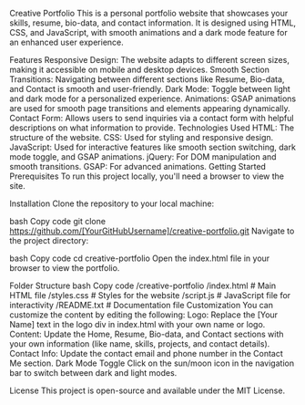 Creative Portfolio
This is a personal portfolio website that showcases your skills, resume, bio-data, and contact information. It is designed using HTML, CSS, and JavaScript, with smooth animations and a dark mode feature for an enhanced user experience.

Features
Responsive Design: The website adapts to different screen sizes, making it accessible on mobile and desktop devices.
Smooth Section Transitions: Navigating between different sections like Resume, Bio-data, and Contact is smooth and user-friendly.
Dark Mode: Toggle between light and dark mode for a personalized experience.
Animations: GSAP animations are used for smooth page transitions and elements appearing dynamically.
Contact Form: Allows users to send inquiries via a contact form with helpful descriptions on what information to provide.
Technologies Used
HTML: The structure of the website.
CSS: Used for styling and responsive design.
JavaScript: Used for interactive features like smooth section switching, dark mode toggle, and GSAP animations.
jQuery: For DOM manipulation and smooth transitions.
GSAP: For advanced animations.
Getting Started
Prerequisites
To run this project locally, you'll need a browser to view the site.

Installation
Clone the repository to your local machine:

bash
Copy code
git clone https://github.com/[YourGitHubUsername]/creative-portfolio.git
Navigate to the project directory:

bash
Copy code
cd creative-portfolio
Open the index.html file in your browser to view the portfolio.

Folder Structure
bash
Copy code
/creative-portfolio
    /index.html          # Main HTML file
    /styles.css          # Styles for the website
    /script.js           # JavaScript file for interactivity
    /README.txt          # Documentation file
Customization
You can customize the content by editing the following:
Logo: Replace the [Your Name] text in the logo div in index.html with your own name or logo.
Content: Update the Home, Resume, Bio-data, and Contact sections with your own information (like name, skills, projects, and contact details).
Contact Info: Update the contact email and phone number in the Contact Me section.
Dark Mode Toggle
Click on the sun/moon icon in the navigation bar to switch between dark and light modes.

License
This project is open-source and available under the MIT License.

